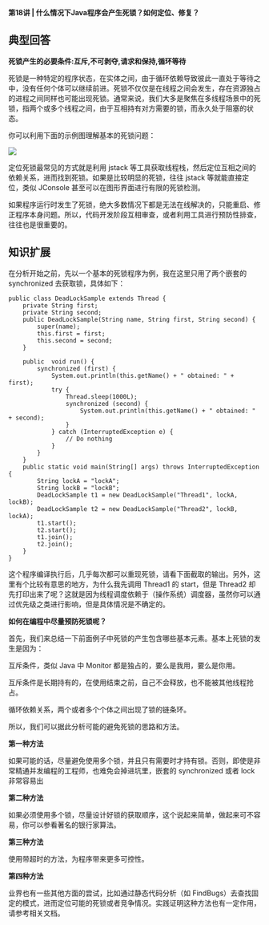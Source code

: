 **第18讲 | 什么情况下Java程序会产生死锁？如何定位、修复？**

## 典型回答

**死锁产生的必要条件:互斥,不可剥夺,请求和保持,循环等待**

死锁是一种特定的程序状态，在实体之间，由于循环依赖导致彼此一直处于等待之中，没有任何个体可以继续前进。死锁不仅仅是在线程之间会发生，存在资源独占的进程之间同样也可能出现死锁。通常来说，我们大多是聚焦在多线程场景中的死锁，指两个或多个线程之间，由于互相持有对方需要的锁，而永久处于阻塞的状态。

你可以利用下面的示例图理解基本的死锁问题：

![](https://static001.geekbang.org/resource/image/ea/6c/ea88719ec112dead21334034c9ef8a6c.png)

定位死锁最常见的方式就是利用 jstack 等工具获取线程栈，然后定位互相之间的依赖关系，进而找到死锁。如果是比较明显的死锁，往往 jstack 等就能直接定位，类似 JConsole 甚至可以在图形界面进行有限的死锁检测。

如果程序运行时发生了死锁，绝大多数情况下都是无法在线解决的，只能重启、修正程序本身问题。所以，代码开发阶段互相审查，或者利用工具进行预防性排查，往往也是很重要的。

## 知识扩展
在分析开始之前，先以一个基本的死锁程序为例，我在这里只用了两个嵌套的 synchronized 去获取锁，具体如下：
```
public class DeadLockSample extends Thread {
    private String first;
    private String second;
    public DeadLockSample(String name, String first, String second) {
        super(name);
        this.first = first;
        this.second = second;
    }

    public  void run() {
        synchronized (first) {
            System.out.println(this.getName() + " obtained: " + first);
            try {
                Thread.sleep(1000L);
                synchronized (second) {
                    System.out.println(this.getName() + " obtained: " + second);
                }
            } catch (InterruptedException e) {
                // Do nothing
            }
        }
    }
    public static void main(String[] args) throws InterruptedException {
        String lockA = "lockA";
        String lockB = "lockB";
        DeadLockSample t1 = new DeadLockSample("Thread1", lockA, lockB);
        DeadLockSample t2 = new DeadLockSample("Thread2", lockB, lockA);
        t1.start();
        t2.start();
        t1.join();
        t2.join();
    }
}
```
这个程序编译执行后，几乎每次都可以重现死锁，请看下面截取的输出。另外，这里有个比较有意思的地方，为什么我先调用 Thread1 的 start，但是 Thread2 却先打印出来了呢？这就是因为线程调度依赖于（操作系统）调度器，虽然你可以通过优先级之类进行影响，但是具体情况是不确定的。

**如何在编程中尽量预防死锁呢？**

首先，我们来总结一下前面例子中死锁的产生包含哪些基本元素。基本上死锁的发生是因为：

互斥条件，类似 Java 中 Monitor 都是独占的，要么是我用，要么是你用。

互斥条件是长期持有的，在使用结束之前，自己不会释放，也不能被其他线程抢占。

循环依赖关系，两个或者多个个体之间出现了锁的链条环。

所以，我们可以据此分析可能的避免死锁的思路和方法。

**第一种方法**

如果可能的话，尽量避免使用多个锁，并且只有需要时才持有锁。否则，即使是非常精通并发编程的工程师，也难免会掉进坑里，嵌套的 synchronized 或者 lock 非常容易出

**第二种方法**

如果必须使用多个锁，尽量设计好锁的获取顺序，这个说起来简单，做起来可不容易，你可以参看著名的银行家算法。

**第三种方法**

使用带超时的方法，为程序带来更多可控性。

**第四种方法**

业界也有一些其他方面的尝试，比如通过静态代码分析（如 FindBugs）去查找固定的模式，进而定位可能的死锁或者竞争情况。实践证明这种方法也有一定作用，请参考相关文档。
